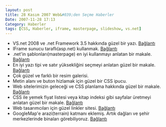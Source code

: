 ```yaml
---
layout: post
title: 28 Kasım 2007 Web&#039;den Seçme Haberler
Date: 2007-11-28 17:13
Category: Haberler
tags: [CSS, Haberler, iframe, masterpage, slideshow, vs.net]
---
```


-   VS.net 2008 ve .net Framework 3.5 hakkında güzel bir yazı.
    [Bağlantı][]
-   IFrame sunucu taraflı(asp.net) kullanmak. [Bağlantı][1]
-   .net'in şablonları(masterpage) en iyi kullanmayı anlatan bir makale.
    [Bağlantı][2]
-   En iyi yazı tipi ve satır yüksekliğini seçmeyi anlatan güzel bir
    makale. [Bağlantı][3]
-   Çok güzel ve farklı bir resim galerisi.
-   Metin alanı ve buton hizlamak için güzel bir CSS ipucu.
-   Web sitelerimizin geleceği ve CSS planlama hakkında güzel bir
    makale. [Bağlantı][6]
-   CSS ile yemek fiyat listesi veya kitap indeksi gibi sayfalar
    üretmeyi anlatan güzel bir makale. [Bağlantı][7]
-   Web tasarımcıları için güzel linkler sitesi. [Bağlantı][8]
-   GoogleMap'e arazi(terrain) katmanı eklemiş. Artık dağları ve şehir
    merkezlerinde binaları görebiliyoruz. [Bağlantı][9]


  [Bağlantı]: http://aspnet.4guysfromrolla.com/articles/112107-1.aspx
    ".net framework 3.5"
  [1]: http://www.eggheadcafe.com/tutorials/aspnet/4c4c5f62-678e-4e05-87fd-4477a0d1987c/using-serverside-iframes.aspx
    "Bağlantı"
  [2]: http://www.codeproject.com/aspnet/CreatingBetterMasterPage.asp
    "Bağlantı"
  [3]: http://www.alistapart.com/articles/howtosizetextincss
    "yazı tipi ve satır yüksekliği"
  [6]: http://www.smileycat.com/miaow/archives/000857.php
    "web sitemizin geleceği"
  [7]: http://www.search-this.com/2007/11/26/css-a-recipe-for-success/
    "yemek fiyat listesi"
  [8]: http://www.forwebdesigners.com/ "Bağlantı"
  [9]: http://googlesystem.blogspot.com/2007/11/new-terrain-layer-in-google-maps.html
    "google map arazi sekmesi"
